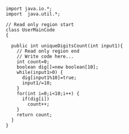     import java.io.*;
    import  java.util.*;

    // Read only region start
    class UserMainCode
    {

      public int uniqueDigitsCount(int input1){
        // Read only region end
        // Write code here...
        int count=0;
        boolean dig[]=new boolean[10];
        while(input1>0) {
          dig[input1%10]=true;
          input1/=10;
        }
        for(int i=0;i<10;i++) {
          if(dig[i])
            count++;
        }
        return count;
      }
    }
